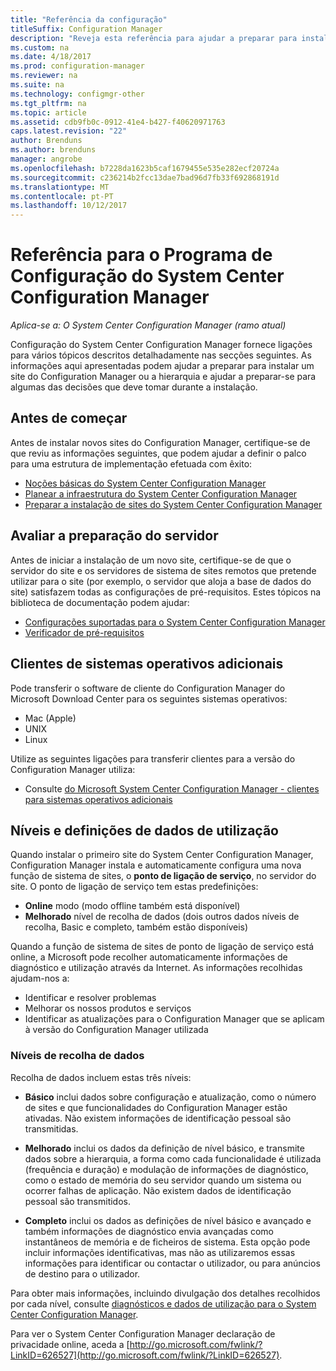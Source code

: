 ```yaml
---
title: "Referência da configuração"
titleSuffix: Configuration Manager
description: "Reveja esta referência para ajudar a preparar para instalar um site do Configuration Manager ou a hierarquia."
ms.custom: na
ms.date: 4/18/2017
ms.prod: configuration-manager
ms.reviewer: na
ms.suite: na
ms.technology: configmgr-other
ms.tgt_pltfrm: na
ms.topic: article
ms.assetid: cdb9fb0c-0912-41e4-b427-f40620971763
caps.latest.revision: "22"
author: Brenduns
ms.author: brenduns
manager: angrobe
ms.openlocfilehash: b7228da1623b5caf1679455e535e282ecf20724a
ms.sourcegitcommit: c236214b2fcc13dae7bad96d7fb33f692868191d
ms.translationtype: MT
ms.contentlocale: pt-PT
ms.lasthandoff: 10/12/2017
---
```

# <a name="reference-for-system-center-configuration-manager-setup"></a>Referência para o Programa de Configuração do System Center Configuration Manager

*Aplica-se a: O System Center Configuration Manager (ramo atual)*

Configuração do System Center Configuration Manager fornece ligações para vários tópicos descritos detalhadamente nas secções seguintes. As informações aqui apresentadas podem ajudar a preparar para instalar um site do Configuration Manager ou a hierarquia e ajudar a preparar-se para algumas das decisões que deve tomar durante a instalação.  


##  <a name="bkmk_start"></a> Antes de começar  
Antes de instalar novos sites do Configuration Manager, certifique-se de que reviu as informações seguintes, que podem ajudar a definir o palco para uma estrutura de implementação efetuada com êxito:  

-   [Noções básicas do System Center Configuration Manager](../../../../core/understand/fundamentals.md)  
-   [Planear a infraestrutura do System Center Configuration Manager](../../../plan-design/network/configure-firewalls-ports-domains.md)  
-   [Preparar a instalação de sites do System Center Configuration Manager](prepare-to-install-sites.md)  

##  <a name="bkmk_assess"></a> Avaliar a preparação do servidor  
Antes de iniciar a instalação de um novo site, certifique-se de que o servidor do site e os servidores de sistema de sites remotos que pretende utilizar para o site (por exemplo, o servidor que aloja a base de dados do site) satisfazem todas as configurações de pré-requisitos. Estes tópicos na biblioteca de documentação podem ajudar:  

-   [Configurações suportadas para o System Center Configuration Manager](../../../../core/plan-design/configs/supported-configurations.md)  
-   [Verificador de pré-requisitos](prerequisite-checker.md)  

##  <a name="bkmk_Addclients"></a> Clientes de sistemas operativos adicionais  
Pode transferir o software de cliente do Configuration Manager do Microsoft Download Center para os seguintes sistemas operativos:  

-   Mac (Apple)  
-   UNIX  
-   Linux  

Utilize as seguintes ligações para transferir clientes para a versão do Configuration Manager utiliza:  

-   Consulte [do Microsoft System Center Configuration Manager - clientes para sistemas operativos adicionais](http://www.microsoft.com/download/details.aspx?id=47719)  

##  <a name="bkmk_usage"></a> Níveis e definições de dados de utilização  
Quando instalar o primeiro site do System Center Configuration Manager, Configuration Manager instala e automaticamente configura uma nova função de sistema de sites, o **ponto de ligação de serviço**, no servidor do site. O ponto de ligação de serviço tem estas predefinições:  

-   **Online** modo (modo offline também está disponível)  
-   **Melhorado** nível de recolha de dados (dois outros dados níveis de recolha, Basic e completo, também estão disponíveis)  

Quando a função de sistema de sites de ponto de ligação de serviço está online, a Microsoft pode recolher automaticamente informações de diagnóstico e utilização através da Internet. As informações recolhidas ajudam-nos a:  

-   Identificar e resolver problemas  
-   Melhorar os nossos produtos e serviços  
-   Identificar as atualizações para o Configuration Manager que se aplicam à versão do Configuration Manager utilizada  

### <a name="levels-of-data-collection"></a>Níveis de recolha de dados  
Recolha de dados incluem estas três níveis:

-   **Básico** inclui dados sobre configuração e atualização, como o número de sites e que funcionalidades do Configuration Manager estão ativadas. Não existem informações de identificação pessoal são transmitidas.  

-   **Melhorado** inclui os dados da definição de nível básico, e transmite dados sobre a hierarquia, a forma como cada funcionalidade é utilizada (frequência e duração) e modulação de informações de diagnóstico, como o estado de memória do seu servidor quando um sistema ou ocorrer falhas de aplicação. Não existem dados de identificação pessoal são transmitidos.  

-   **Completo** inclui os dados as definições de nível básico e avançado e também informações de diagnóstico envia avançadas como instantâneos de memória e de ficheiros de sistema. Esta opção pode incluir informações identificativas, mas não as utilizaremos essas informações para identificar ou contactar o utilizador, ou para anúncios de destino para o utilizador.  

Para obter mais informações, incluindo divulgação dos detalhes recolhidos por cada nível, consulte [diagnósticos e dados de utilização para o System Center Configuration Manager](../../../../core/plan-design/diagnostics/diagnostics-and-usage-data.md).  

Para ver o System Center Configuration Manager declaração de privacidade online, aceda a [http://go.microsoft.com/fwlink/?LinkID=626527](http://go.microsoft.com/fwlink/?LinkID=626527).

